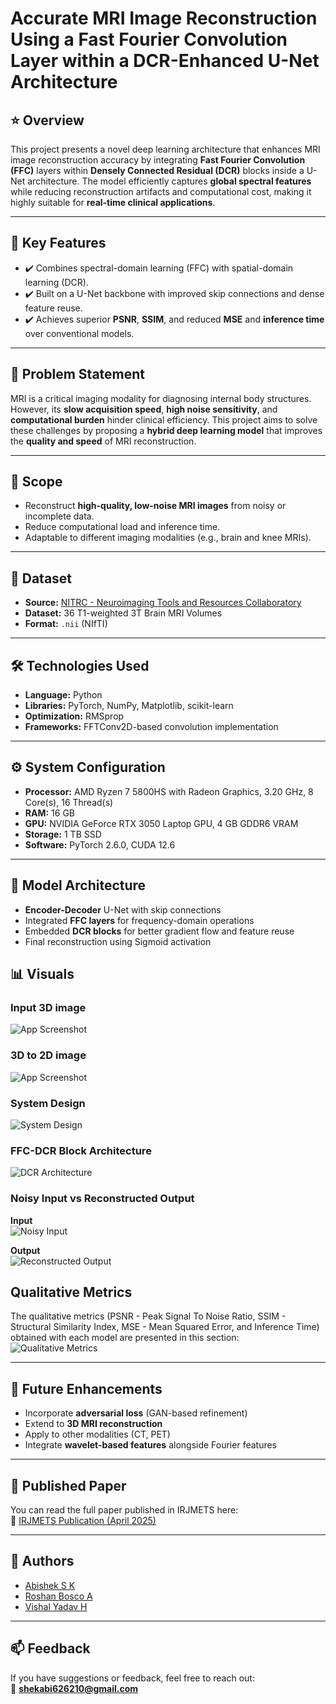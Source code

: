 
# Accurate MRI Image Reconstruction Using a Fast Fourier Convolution Layer within a DCR-Enhanced U-Net Architecture

## ⭐ Overview
This project presents a novel deep learning architecture that enhances MRI image reconstruction accuracy by integrating **Fast Fourier Convolution (FFC)** layers within **Densely Connected Residual (DCR)** blocks inside a U-Net architecture. The model efficiently captures **global spectral features** while reducing reconstruction artifacts and computational cost, making it highly suitable for **real-time clinical applications**.

---

## 🧠 Key Features

- ✔️ Combines spectral-domain learning (FFC) with spatial-domain learning (DCR).
- ✔️ Built on a U-Net backbone with improved skip connections and dense feature reuse.
- ✔️ Achieves superior **PSNR**, **SSIM**, and reduced **MSE** and **inference time** over conventional models.

---

## 🩻 Problem Statement
MRI is a critical imaging modality for diagnosing internal body structures. However, its **slow acquisition speed**, **high noise sensitivity**, and **computational burden** hinder clinical efficiency. This project aims to solve these challenges by proposing a **hybrid deep learning model** that improves the **quality and speed** of MRI reconstruction.

---

## 🔬 Scope
- Reconstruct **high-quality, low-noise MRI images** from noisy or incomplete data.
- Reduce computational load and inference time.
- Adaptable to different imaging modalities (e.g., brain and knee MRIs).

---

## 📂 Dataset

- **Source:** [NITRC - Neuroimaging Tools and Resources Collaboratory](https://www.nitrc.org/frs/?group_id=899)
- **Dataset:** 36 T1-weighted 3T Brain MRI Volumes
- **Format:** `.nii` (NIfTI)

---

## 🛠️ Technologies Used

- **Language:** Python
- **Libraries:** PyTorch, NumPy, Matplotlib, scikit-learn
- **Optimization:** RMSprop
- **Frameworks:** FFTConv2D-based convolution implementation

---

## ⚙️ System Configuration

- **Processor:** AMD Ryzen 7 5800HS with Radeon Graphics, 3.20 GHz, 8 Core(s), 16 Thread(s) 
- **RAM:** 16 GB  
- **GPU:** NVIDIA GeForce RTX 3050 Laptop GPU, 4 GB GDDR6 VRAM
- **Storage:** 1 TB SSD  
- **Software:** PyTorch 2.6.0, CUDA 12.6

---

## 🧪 Model Architecture

- **Encoder-Decoder** U-Net with skip connections
- Integrated **FFC layers** for frequency-domain operations
- Embedded **DCR blocks** for better gradient flow and feature reuse
- Final reconstruction using Sigmoid activation

## 📊 Visuals

### Input 3D image
![App Screenshot](https://github.com/S-K-Abishek/Accurate-MRI-Reconstruction-Using-Fast-Fourier-Convolution-in-a-DCR-Enhanced-U-Net-Architecture/blob/master/Output/3D.png?raw=true)

### 3D to 2D image
![App Screenshot](https://github.com/S-K-Abishek/Accurate-MRI-Reconstruction-Using-Fast-Fourier-Convolution-in-a-DCR-Enhanced-U-Net-Architecture/blob/master/Output/Data.jpg?raw=true)

### System Design  
![System Design](https://github.com/S-K-Abishek/Accurate-MRI-Reconstruction-Using-Fast-Fourier-Convolution-in-a-DCR-Enhanced-U-Net-Architecture/blob/master/Output/System%20Design.jpg?raw=true)

### FFC-DCR Block Architecture  
![DCR Architecture](https://github.com/S-K-Abishek/Accurate-MRI-Reconstruction-Using-Fast-Fourier-Convolution-in-a-DCR-Enhanced-U-Net-Architecture/blob/master/Output/FFC-DCR%20archictecture.png?raw=true)

### Noisy Input vs Reconstructed Output  
**Input**  
![Noisy Input](https://github.com/S-K-Abishek/Accurate-MRI-Reconstruction-Using-Fast-Fourier-Convolution-in-a-DCR-Enhanced-U-Net-Architecture/blob/master/Output/Noisy%20Input.jpg?raw=true)

**Output**  
![Reconstructed Output](https://github.com/S-K-Abishek/Accurate-MRI-Reconstruction-Using-Fast-Fourier-Convolution-in-a-DCR-Enhanced-U-Net-Architecture/blob/master/Output/Noisy%20output.jpg?raw=true)

## Qualitative Metrics
The qualitative metrics (PSNR - Peak Signal To Noise Ratio, SSIM - Structural Similarity Index, MSE - Mean Squared Error, and Inference Time) obtained with each model are presented in this section:
![Qualitative Metrics](https://github.com/S-K-Abishek/Accurate-MRI-Reconstruction-Using-Fast-Fourier-Convolution-in-a-DCR-Enhanced-U-Net-Architecture/blob/master/Output/Final%20Comparitive%20study.jpg?raw=true)

---

## 🚀 Future Enhancements

- Incorporate **adversarial loss** (GAN-based refinement)
- Extend to **3D MRI reconstruction**
- Apply to other modalities (CT, PET)
- Integrate **wavelet-based features** alongside Fourier features

---

## 📄 Published Paper

You can read the full paper published in IRJMETS here:  
🔗 [IRJMETS Publication (April 2025)](https://www.irjmets.com/uploadedfiles/paper//issue_4_april_2025/74233/final/fin_irjmets1746586232.pdf)

---

## 🤝 Authors

- [Abishek S K](https://github.com/S-K-Abishek)
- [Roshan Bosco A](mailto:ra1236@srmist.edu.in)
- [Vishal Yadav H](mailto:vh5329@srmist.edu.in)

---

## 📫 Feedback
If you have suggestions or feedback, feel free to reach out:  
📧 **shekabi626210@gmail.com**
